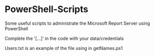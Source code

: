 # PowerShell-Scripts
Some useful scripts to administrate the Microsoft Report Server using PowerShell

Complete the '[...]' in the code with your data/credentials

Users.txt is an example of the file using in getNames.ps1
